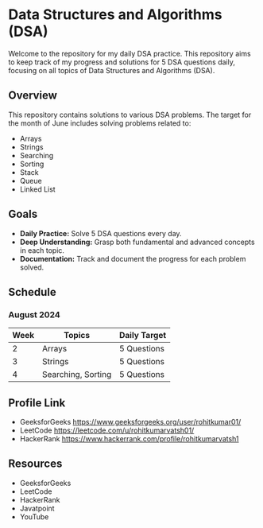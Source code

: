 # Data Structures and Algorithms (DSA) 

Welcome to the repository for my daily DSA practice. This repository aims to keep track of my progress and solutions for 5 DSA questions daily, focusing on all topics of Data Structures and Algorithms (DSA).

## Overview

This repository contains solutions to various DSA problems. The target for the month of June includes solving problems related to:

- Arrays 
- Strings
- Searching
- Sorting 
- Stack 
- Queue  
- Linked List

## Goals

- **Daily Practice:** Solve 5 DSA questions every day. 
- **Deep Understanding:** Grasp both fundamental and advanced concepts in each topic.
- **Documentation:** Track and document the progress for each problem solved.

## Schedule

### August 2024

| Week | Topics                     | Daily Target |
|------|----------------------------|--------------|
| 2    | Arrays                     | 5 Questions  |
| 3    | Strings                    | 5 Questions  |
| 4    | Searching, Sorting         | 5 Questions  |

## Profile Link
- GeeksforGeeks https://www.geeksforgeeks.org/user/rohitkumar01/
- LeetCode      https://leetcode.com/u/rohitkumarvatsh01/
- HackerRank    https://www.hackerrank.com/profile/rohitkumarvatsh1

## Resources
- GeeksforGeeks
- LeetCode
- HackerRank
- Javatpoint 
- YouTube

